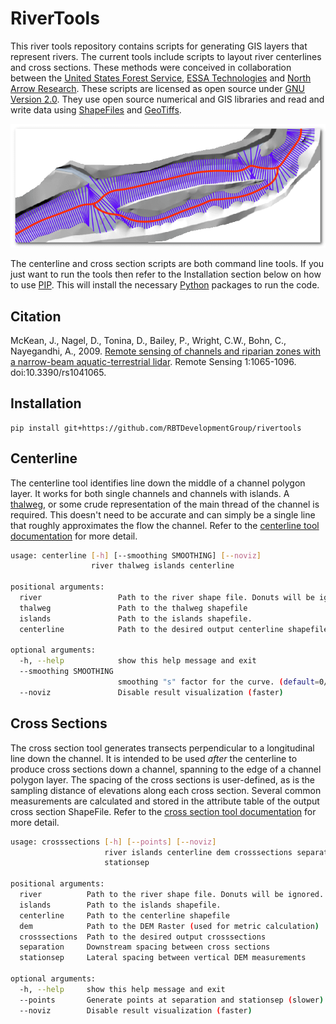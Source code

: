 # RiverTools

This river tools repository contains scripts for generating GIS layers that represent rivers. The current tools include scripts to layout river centerlines and cross sections. These methods were conceived in collaboration between the [United States Forest Service](https://www.fs.fed.us/rmrs/), [ESSA Technologies](http://essa.com) and [North Arrow Research](http://northarrowresearch.com). These scripts are licensed as open source under [GNU Version 2.0](./LICENSE). They use open source numerical and GIS libraries and read and write data using [ShapeFiles](https://en.wikipedia.org/wiki/Shapefile) and [GeoTiffs](https://en.wikipedia.org/wiki/GeoTIFF).

![centerline and cross section](docs/img/centerline_crosssections.png)

The centerline and cross section scripts are both command line tools. If you just want to run the tools then refer to the Installation section below on how to use [PIP](https://pypi.python.org/pypi/pip). This will install the necessary [Python](https://www.python.org/) packages to run the code.

## Citation

McKean, J., Nagel, D., Tonina, D., Bailey, P., Wright, C.W., Bohn, C., Nayegandhi, A., 2009. [Remote sensing of channels and riparian zones with a narrow-beam aquatic-terrestrial lidar](http://www.treesearch.fs.fed.us/pubs/34128). Remote Sensing 1:1065-1096. doi:10.3390/rs1041065.

## Installation

```
pip install git+https://github.com/RBTDevelopmentGroup/rivertools
```

## Centerline

The centerline tool identifies line down the middle of a channel polygon layer. It works for both single channels and channels with islands. A [thalweg](https://en.wikipedia.org/wiki/Thalweg), or some crude representation of the main thread of the channel is required. This doesn't need to be accurate and can simply be a single line that roughly approximates the flow the channel. Refer to the [centerline tool documentation](./docs/centerline.md) for more detail.

```sh
usage: centerline [-h] [--smoothing SMOOTHING] [--noviz]
                  river thalweg islands centerline

positional arguments:
  river                 Path to the river shape file. Donuts will be ignored.
  thalweg               Path to the thalweg shapefile
  islands               Path to the islands shapefile.
  centerline            Path to the desired output centerline shapefile

optional arguments:
  -h, --help            show this help message and exit
  --smoothing SMOOTHING
                        smoothing "s" factor for the curve. (default=0/None)
  --noviz               Disable result visualization (faster)

```

## Cross Sections

The cross section tool generates transects perpendicular to a longitudinal line down the channel. It is intended to be used *after* the centerline to produce cross sections down a channel, spanning to the edge of a channel polygon layer. The spacing of the cross sections is user-defined, as is the sampling distance of elevations along each cross section. Several common measurements are calculated and stored in the attribute table of the output cross section ShapeFile. Refer to the [cross section tool documentation](./docs/crosssections.md) for more detail.

```sh
usage: crosssections [-h] [--points] [--noviz]
                     river islands centerline dem crosssections separation
                     stationsep

positional arguments:
  river          Path to the river shape file. Donuts will be ignored.
  islands        Path to the islands shapefile.
  centerline     Path to the centerline shapefile
  dem            Path to the DEM Raster (used for metric calculation)
  crosssections  Path to the desired output crosssections
  separation     Downstream spacing between cross sections
  stationsep     Lateral spacing between vertical DEM measurements

optional arguments:
  -h, --help     show this help message and exit
  --points       Generate points at separation and stationsep (slower)
  --noviz        Disable result visualization (faster)

```